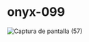 # onyx-099

![Captura de pantalla (57)](https://github.com/user-attachments/assets/cefe7808-6638-4245-8cc3-68dd3ceb3791)

